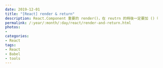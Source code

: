 ```yaml
---
date: 2019-12-01
title: "[React] render & return"
description: React.Component 重要的 render()，在 reutrn 的時後一定要加 () 嗎 ？
permalink: /:year/:month/:day/react/render-and-return.html
photos:
-
categories:
- React
tags:
- React
- Babel
- tools
---
```




